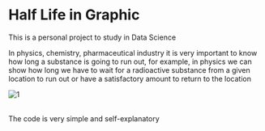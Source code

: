 # Half Life in Graphic
This is a personal project to study in Data Science

In physics, chemistry, pharmaceutical industry it is very important to know how long a substance is going to run out, for example, in physics we can show how long we have to wait for a radioactive substance from a given location to run out or have a satisfactory amount to return to the location<br>

![1](https://user-images.githubusercontent.com/33587550/112565811-94845280-8dbc-11eb-9e43-a85f9ca1856c.png)<br><br>

The code is very simple and self-explanatory 

